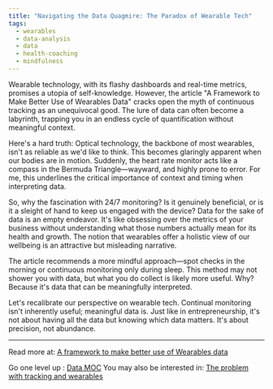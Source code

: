 ```yaml
---
title: "Navigating the Data Quagmire: The Paradox of Wearable Tech"
tags:
  - wearables
  - data-analysis
  - data
  - health-coaching
  - mindfulness
---
```

Wearable technology, with its flashy dashboards and real-time metrics, promises a utopia of self-knowledge. However, the article "A Framework to Make Better Use of Wearables Data" cracks open the myth of continuous tracking as an unequivocal good. The lure of data can often become a labyrinth, trapping you in an endless cycle of quantification without meaningful context.

Here's a hard truth: Optical technology, the backbone of most wearables, isn't as reliable as we'd like to think. This becomes glaringly apparent when our bodies are in motion. Suddenly, the heart rate monitor acts like a compass in the Bermuda Triangle—wayward, and highly prone to error. For me, this underlines the critical importance of context and timing when interpreting data.

So, why the fascination with 24/7 monitoring? Is it genuinely beneficial, or is it a sleight of hand to keep us engaged with the device? Data for the sake of data is an empty endeavor. It's like obsessing over the metrics of your business without understanding what those numbers actually mean for its health and growth. The notion that wearables offer a holistic view of our wellbeing is an attractive but misleading narrative.

The article recommends a more mindful approach—spot checks in the morning or continuous monitoring only during sleep. This method may not shower you with data, but what you do collect is likely more useful. Why? Because it's data that can be meaningfully interpreted.

Let's recalibrate our perspective on wearable tech. Continual monitoring isn't inherently useful; meaningful data is. Just like in entrepreneurship, it's not about having all the data but knowing which data matters. It's about precision, not abundance.

----

Read more at: [A framework to make better use of Wearables data](https://marcoaltini.substack.com/p/a-framework-to-make-better-use-of)

Go one level up : [Data MOC](Maps/Data%20MOC.md)
You may also be interested in: [The problem with tracking and wearables](Notes/The%20problem%20with%20tracking%20and%20wearables.md)
